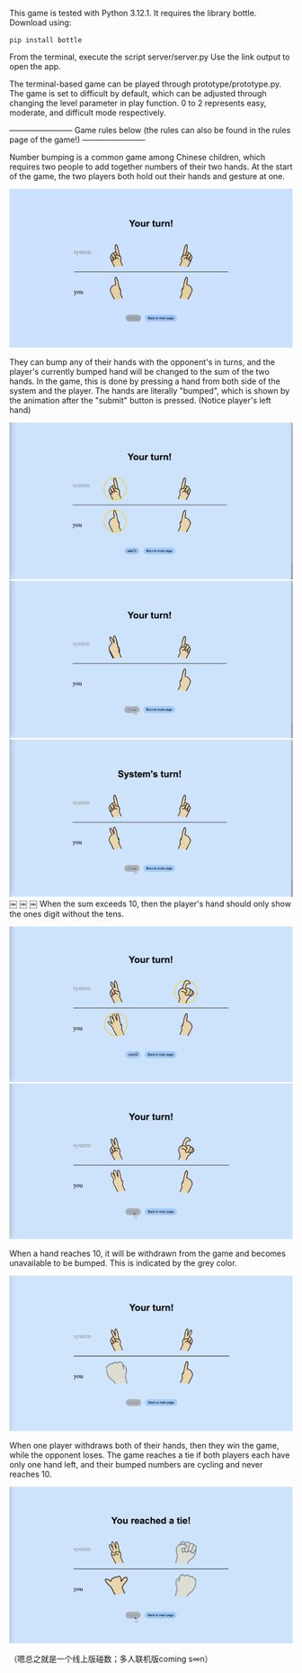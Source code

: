 This game is tested with Python 3.12.1. It requires the library bottle. Download using:
```
pip install bottle
```
From the terminal, execute the script server/server.py Use the link output to open the app.

The terminal-based game can be played through prototype/prototype.py. The game is set to difficult by default, which can be adjusted through changing the level parameter in play function. 0 to 2 represents easy, moderate, and difficult mode respectively. 

———————— Game rules below (the rules can also be found in the rules page of the game!) ————————

Number bumping is a common game among Chinese children, which requires two people to add together numbers of their two hands.
At the start of the game, the two players both hold out their hands and gesture at one.

![alt text](client/images/rules/1_start.png)

They can bump any of their hands with the opponent's in turns, and the player's currently bumped hand will be changed to the sum of the two hands. In the game, this is done by pressing a hand from both side of the system and the player. The hands are literally "bumped", which is shown by the animation after the "submit" button is pressed. (Notice player's left hand)

![alt text](client/images/rules/2.1_bump.png)
![alt text](client/images/rules/2.2_bump.png)
![alt text](client/images/rules/2.3_bump.png)
￼ ￼ ￼
When the sum exceeds 10, then the player's hand should only show the ones digit without the tens.

![alt text](client/images/rules/3.1_greater_10.png)
![alt text](client/images/rules/3.2_greater_10.png)

When a hand reaches 10, it will be withdrawn from the game and becomes unavailable to be bumped. This is indicated by the grey color.

![alt text](client/images/rules/4.png)


When one player withdraws both of their hands, then they win the game, while the opponent loses. The game reaches a tie if both players each have only one hand left, and their bumped numbers are cycling and never reaches 10.

![alt text](client/images/rules/5.png)

（嗯总之就是一个线上版碰数；多人联机版coming s∞n）